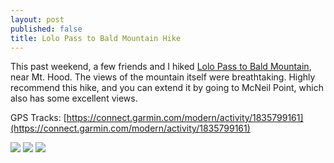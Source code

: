 ```yaml
---
layout: post
published: false
title: Lolo Pass to Bald Mountain Hike
---
```

This past weekend, a few friends and I hiked [Lolo Pass to Bald Mountain](http://www.oregonhikers.org/field_guide/Bald_Mountain_from_Lolo_Pass_Hike), near Mt. Hood. The views of the mountain itself were breathtaking. Highly recommend this hike, and you can extend it by going to McNeil Point, which also has some excellent views.

GPS Tracks: [https://connect.garmin.com/modern/activity/1835799161](https://connect.garmin.com/modern/activity/1835799161)

![]({{site.cdn_path}}/2017/07/07/1.jpg)
![]({{site.cdn_path}}/2017/07/07/2.jpg)
![]({{site.cdn_path}}/2017/07/07/3.jpg)